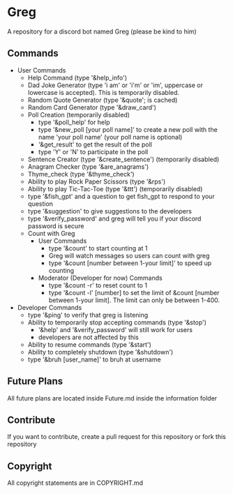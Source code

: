 # Greg
A repository for a discord bot named Greg (please be kind to him)

## Commands
- User Commands
    - Help Command (type '&help_info')
    - Dad Joke Generator (type 'i am' or 'i'm' or 'im', uppercase or lowercase is accepted). This is temporarily disabled.
    - Random Quote Generator (type '&quote'; is cached)
    - Random Card Generator (type '&draw_card')
    - Poll Creation (temporarily disabled)
        - type '&poll_help' for help
        - type '&new_poll [your poll name]' to create a new poll with the name 'your poll name' (your poll name is optional)
        - '&get_result' to get the result of the poll
        - type 'Y' or 'N' to participate in the poll
    - Sentence Creator (type '&create_sentence') (temporarily disabled)
    - Anagram Checker (type '&are_anagrams')
    - Thyme_check (type '&thyme_check')
    - Ability to play Rock Paper Scissors (type '&rps')
    - Ability to play Tic-Tac-Toe (type '&ttt') (temporarily disabled)
    - type '&fish_gpt' and a question to get fish_gpt to respond to your question
    - type '&suggestion' to give suggestions to the developers 
    - type '&verify_password' and greg will tell you if your discord password is secure
    - Count with Greg
        - User Commands
            - type '&count' to start counting at 1
            - Greg will watch messages so users can count with greg
            - type '&count [number between 1-your limit]' to speed up counting 
        - Moderator (Developer for now) Commands
            - type '&count -r' to reset count to 1
            - type '&count -l' [number] to set the limit of &count [number between 1-your limit]. The limit can only be between 1-400.
- Developer Commands
    - type '&ping' to verify that greg is listening
    - Ability to temporarily stop accepting commands (type '&stop')
        - '&help' and '&verify_password' will still work for users
        - developers are not affected by this
    - Ability to resume commands (type '&start')
    - Ability to completely shutdown (type '&shutdown')
    - type '&bruh [user_name]' to bruh at username


## Future Plans
All future plans are located inside Future.md inside the information folder

## Contribute
If you want to contribute, create a pull request for this repository or fork this repository 
## Copyright
All copyright statements are in COPYRIGHT.md

